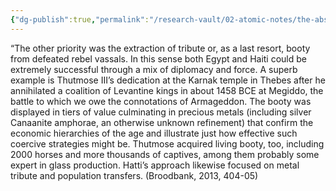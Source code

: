 ```yaml
---
{"dg-publish":true,"permalink":"/research-vault/02-atomic-notes/the-absence-of-pottery-in-thutmose-iii-s-dedication-at-karnak-from-the-battle-of-megiddo-shows-the-materials-that-were-deemed-valuable/"}
---
```


“The other priority was the extraction of tribute or, as a last resort, booty from defeated rebel vassals. In this sense both Egypt and Haiti could be extremely successful through a mix of diplomacy and force. A superb example is Thutmose III’s dedication at the Karnak temple in Thebes after he annihilated a coalition of Levantine kings in about 1458 BCE at Megiddo, the battle to which we owe the connotations of Armageddon. The booty was displayed in tiers of value culminating in precious metals (including silver Canaanite amphorae, an otherwise unknown refinement) that confirm the economic hierarchies of the age and illustrate just how effective such coercive strategies might be. Thutmose acquired living booty, too, including 2000 horses and more thousands of captives, among them probably some expert in glass production. Hatti’s approach likewise focused on metal tribute and population transfers. (Broodbank, 2013, 404-05)